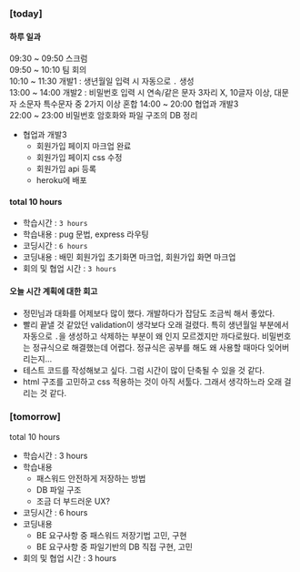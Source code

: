 ### [today]   

#### 하루 일과
09:30 ~ 09:50 스크럼   
09:50 ~ 10:10 팀 회의   
10:10 ~ 11:30 개발1 : 생년월일 입력 시 자동으로 `.` 생성    
13:00 ~ 14:00 개발2 : 비밀번호 입력 시 연속/같은 문자 3자리 X, 10글자 이상, 대문자 소문자 특수문자 중 2가지 이상 혼합
14:00 ~ 20:00 협업과 개발3   
22:00 ~ 23:00 비밀번호 암호화와 파일 구조의 DB 정리   

* 협업과 개발3
  * 회원가입 페이지 마크업 완료
  * 회원가입 페이지 css 수정
  * 회원가입 api 등록
  * heroku에 배포

#### total 10 hours
- 학습시간 : `3 hours`
- 학습내용 : pug 문법, express 라우팅
- 코딩시간 : `6 hours`
- 코딩내용 : 배민 회원가입 초기화면 마크업, 회원가입 화면 마크업
- 회의 및 협업 시간 : `3 hours`
  
#### 오늘 시간 계획에 대한 회고
- 정민님과 대화를 어제보다 많이 했다. 개발하다가 잡담도 조금씩 해서 좋았다.
- 빨리 끝낼 것 같았던 validation이 생각보다 오래 걸렸다. 특히 생년월일 부분에서 자동으로 `.`을 생성하고 삭제하는 부분이 왜 인지 모르겠지만 까다로웠다. 비밀번호는 정규식으로 해결했는데 어렵다. 정규식은 공부를 해도 왜 사용할 때마다 잊어버리는지...
- 테스트 코드를 작성해보고 싶다. 그럼 시간이 많이 단축될 수 있을 것 같다.
- html 구조를 고민하고 css 적용하는 것이 아직 서툴다. 그래서 생각하느라 오래 걸리는 것 같다.

### [tomorrow]
total 10 hours
- 학습시간 : 3 hours
- 학습내용
  - 패스워드 안전하게 저장하는 방법
  - DB 파일 구조
  - 조금 더 부드러운 UX?
- 코딩시간 : 6 hours 
- 코딩내용
  - BE 요구사항 중 패스워드 저장기법 고민, 구현
  - BE 요구사항 중 파일기반의 DB 직접 구현, 고민
- 회의 및 협업 시간 : 3 hours


